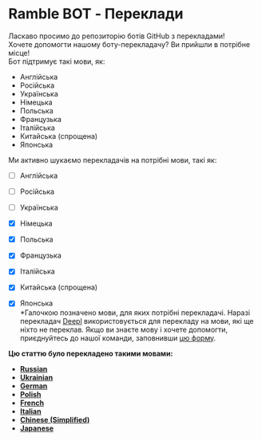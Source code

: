 # Ramble BOT - Переклади
Ласкаво просимо до репозиторію ботів GitHub з перекладами!                                                  
Хочете допомогти нашому боту-перекладачу? Ви прийшли в потрібне місце!                                                  
Бот підтримує такі мови, як:                                                  
- Англійська
- Російська
- Українська
- Німецька
- Польська
- Французька
- Італійська
- Китайська (спрощена)
- Японська
                                                  
Ми активно шукаємо перекладачів на потрібні мови, такі як:                                                  
- [ ] Англійська
- [ ] Російська
- [ ] Українська
- [x] Німецька
- [x] Польська
- [x] Французька
- [x] Італійська
- [x] Китайська (спрощена)
- [x] Японська                                                  
*Галочкою позначено мови, для яких потрібні перекладачі. Наразі перекладач [Deepl](https://www.deepl.com) використовується для перекладу на мови, які ще ніхто не переклав. Якщо ви знаєте мову і хочете допомогти, приєднуйтесь до нашої команди, заповнивши [цю форму](https://dtzlink.com).                                                  
                                                  
                                                  
**Цю статтю було перекладено такими мовами:**                                                          
                                                          
- [__**Russian**__]()
- [__**Ukrainian**__]()
- [__**German**__]()
- [__**Polish**__]()
- [__**French**__]()
- [__**Italian**__]()
- [__**Chinese (Simplified)**__]()
- [__**Japanese**__]()